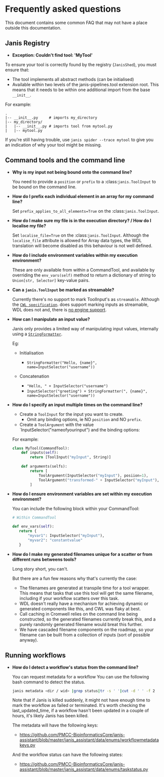 # Frequently asked questions

This document contains some common FAQ that may not
have a place outside this documentation.


## Janis Registry

- **Exception: Couldn't find tool: 'MyTool'**

To ensure your tool is correctly found by the registry (`JanisShed`), you must ensure that:

- The tool implements all abstract methods (can be initialised)
- Available within two levels of the janis-pipelines.tool extension root. This means that it needs to be within one additional import from the base `__init__`.

For example:

```
.
|-- __init__.py     # imports my_directory
|-- my_directory/
|   |-- __init__.py # imports tool from mytool.py
|   |-- mytool.py
```

If you're still having trouble, use `janis spider --trace mytool` to give you an indication of why your tool might be missing.


## Command tools and the command line

- **Why is my input not being bound onto the command line?**

    You need to provide a ``position`` or ``prefix`` to a :class:`janis.ToolInput` to be bound on the command line.

- **How do I prefix each individual element in an array for my command line?**

    Set ``prefix_applies_to_all_elements=True`` on the :class:`janis.ToolInput`.

- **How do I make sure my file is in the execution directory? / How do I localise my file?**

    Set ``localise_file=True`` on the :class:`janis.ToolInput`. Although the ``localise_file`` attribute is allowed for Array data types, the WDL translation will become disabled as this behaviour is not well defined.
    
- **How do I include environment variables within my execution environment?**

    These are only available from within a CommandTool, and available by overriding the ``env_vars(self)`` method to return a dictionary of string to ``Union[str, Selector]`` key-value pairs.

- **Can a `janis.ToolInput` be marked as streamable?**

    Currently there's no support to mark ToolInput's as `streamable`. Although the
    [`CWL specification`](https://www.commonwl.org/v1.1/CommandLineTool.html#CommandInputParameter).
    does support marking inputs as streamable, WDL does not and, there is 
    [no engine support](https://github.com/broadinstitute/cromwell/issues/3454#issuecomment-455367417). 
      
- **How can I manipulate an input value?**

    Janis only provides a limited way of manipulating input values, internally using a [`StringFormatter`](https://janis.readthedocs.io/en/latest/references/selectors.html#stringformatting).
    
    Eg:
    
    - Initialisation
        - ``StringFormatter("Hello, {name}", name=InputSelector("username"))``

    - Concatenation

        - ``"Hello, " + InputSelector("username")``
        - ``InputSelector("greeting") + StringFormatter(", {name}", name=InputSelector("username"))``      
      
      
- **How do I specify an input multiple times on the command line?**

    - Create a `ToolInput` for the input you want to create.
        - Omit any binding options, ie NO `position` and NO `prefix`. 
    - Create a `ToolArgument` with the value `InputSelector("nameofyourinput") and the binding options:
    
    For example:
    
    ```python
    class MyTool(CommandTool):
        def inputs(self):
            return [ToolInput("myInput", String)]
      
        def arguments(selfs):
            return [
                ToolArgument(InputSelector("myInput"), posiion=1),
                ToolArgument("transformed-" + InputSelector("myInput"), position=2, prefix="--name")
            ]
    ```

      
- **How do I ensure environment variables are set within my execution environment?**

    You can include the following block within your CommandTool:

    ```python
    # Within CommandTool
  
    def env_vars(self):
       return {
           "myvar1": InputSelector("myInput"),
           "myvar2": "constantvalue"
       }
    ```
   
- **How do I make my generated filenames unique for a scatter or from different runs betweens tools?**

    Long story short, you can't. 
    
    But there are a fun few reasons why that's currently the case:
    
    - The filenames are generated at transpile time for a tool wrapper. This means that tasks that use this tool will get the same filename, including if your workflow scatters over this task.
    - WDL doesn't really have a mechanism for achieving dynamic or generated components like this, and CWL was flaky at best.
    - Call caching in Cromwell relies on the command line being constructed, so the generated filenames currently break this, and a purely randomly generated filename would breat this further.
    - We have cascaded filename components on the roadmap, so your filename can be built from a collection of inputs (sort of possible anyway).


## Running workflows

- **How do I detect a workflow's status from the command line?**

    You can request metadata for a workflow You can use the following bash command to detect the status. 

    ```bash
    janis metadata <dir / wid> |grep status|tr -s ' '|cut -d ' ' -f 2
    ```

    Note that if Janis is killed suddenly, it might not have enough time to mark the workflow as failed or terminated. It's worth checking the last_updated_time, if a workflow hasn't been updated in a couple of hours, it's likely Janis has been killed.

    The metadata will have the following keys:

    - https://github.com/PMCC-BioinformaticsCore/janis-assistant/blob/master/janis_assistant/data/enums/workflowmetadatakeys.py

    And the workflow status can have the following states:

    - https://github.com/PMCC-BioinformaticsCore/janis-assistant/blob/master/janis_assistant/data/enums/taskstatus.py